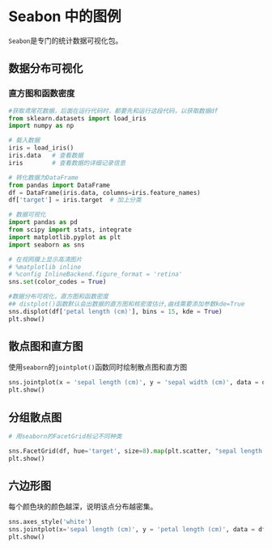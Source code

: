# Seabon 中的图例
`Seabon`是专门的统计数据可视化包。

## 数据分布可视化

### 直方图和函数密度
```python
#获取鸢尾花数据，后面在运行代码时，都要先和运行这段代码，以获取数据df
from sklearn.datasets import load_iris
import numpy as np

# 载入数据
iris = load_iris()
iris.data   # 查看数据
iris        # 查看数据的详细记录信息

# 转化数据为DataFrame
from pandas import DataFrame
df = DataFrame(iris.data, columns=iris.feature_names)
df['target'] = iris.target  # 加上分类

# 数据可视化
import pandas as pd
from scipy import stats, integrate
import matplotlib.pyplot as plt
import seaborn as sns

# 在视网膜上显示高清图片
# %matplotlib inline
# %config InlineBackend.figure_format = 'retina'
sns.set(color_codes = True)

#数据分布可视化，直方图和函数密度
## distplot()函数默认会出数据的直方图和核密度估计,曲线需要添加参数kde=True
sns.displot(df['petal length (cm)'], bins = 15, kde = True)
plt.show()
```

## 散点图和直方图

使用`seaborn`的`jointplot()`函数同时绘制散点图和直方图

```python
sns.jointplot(x = 'sepal length (cm)', y = 'sepal width (cm)', data = df, size = 8)
plt.show()
```

## 分组散点图
```python
# 用seaborn的FacetGrid标记不同种类

sns.FacetGrid(df, hue='target', size=8).map(plt.scatter, "sepal length (cm)", "sepal width (cm)").add_legend()
plt.show()
```

## 六边形图

每个颜色块的颜色越深，说明该点分布越密集。
```python
sns.axes_style('white')
sns.jointplot(x='sepal length (cm)', y = 'petal length (cm)', data = df, kind = 'hex', color = 'k')
plt.show()
```